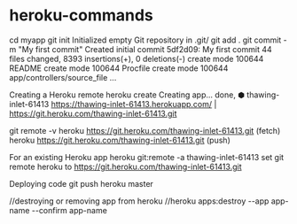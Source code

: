 # heroku-commands

cd myapp
git init
Initialized empty Git repository in .git/
git add .
git commit -m "My first commit"
Created initial commit 5df2d09: My first commit
 44 files changed, 8393 insertions(+), 0 deletions(-)
 create mode 100644 README
 create mode 100644 Procfile
 create mode 100644 app/controllers/source_file
...

Creating a Heroku remote
heroku create
Creating app... done, ⬢ thawing-inlet-61413
https://thawing-inlet-61413.herokuapp.com/ | https://git.heroku.com/thawing-inlet-61413.git

git remote -v
heroku  https://git.heroku.com/thawing-inlet-61413.git (fetch)
heroku  https://git.heroku.com/thawing-inlet-61413.git (push)

For an existing Heroku app
heroku git:remote -a thawing-inlet-61413
set git remote heroku to https://git.heroku.com/thawing-inlet-61413.git

Deploying code
git push heroku master

//destroying or removing app from heroku
//heroku apps:destroy --app app-name --confirm app-name
